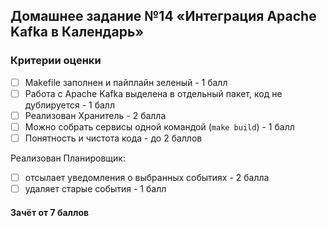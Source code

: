 ## Домашнее задание №14 «Интеграция Apache Kafka в Календарь»

### Критерии оценки
- [ ] Makefile заполнен и пайплайн зеленый - 1 балл
- [ ] Работа с Apache Kafka выделена в отдельный пакет, код не дублируется - 1 балл
- [ ] Реализован Хранитель - 2 балла
- [ ] Можно собрать сервисы одной командой (`make build`) - 1 балл
- [ ] Понятность и чистота кода - до 2 баллов

Реализован Планировщик:
- [ ] отсылает уведомления о выбранных событиях - 2 балла
- [ ] удаляет старые события - 1 балл

#### Зачёт от 7 баллов
